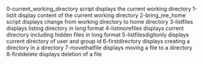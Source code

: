 0-current_working_directory script displays the current working directory
1-listit display content of the current working directory
2-bring_me_home script displays change from working directory to home directory
3-listfiles displays listing directory in long format
4-listmorefiles displays current directory including hidden files in long format
5-listfilesdigitonly displays current directory of user and group id
6-firstdirectory displays creating a directory in a directory
7-movethatfile displays moving a file to a directory
8-firstdelete displays deletion of a file
